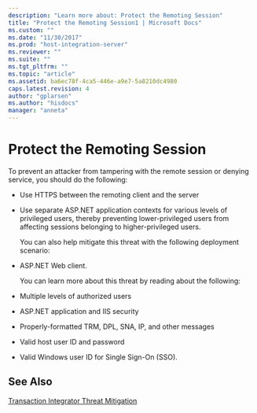 ```yaml
---
description: "Learn more about: Protect the Remoting Session"
title: "Protect the Remoting Session1 | Microsoft Docs"
ms.custom: ""
ms.date: "11/30/2017"
ms.prod: "host-integration-server"
ms.reviewer: ""
ms.suite: ""
ms.tgt_pltfrm: ""
ms.topic: "article"
ms.assetid: ba6ec78f-4ca5-446e-a9e7-5a8210dc4980
caps.latest.revision: 4
author: "gplarsen"
ms.author: "hisdocs"
manager: "anneta"
---
```

# Protect the Remoting Session
To prevent an attacker from tampering with the remote session or denying service, you should do the following:  
  
- Use HTTPS between the remoting client and the server  
  
- Use separate ASP.NET application contexts for various levels of privileged users, thereby preventing lower-privileged users from affecting sessions belonging to higher-privileged users.  
  
  You can also help mitigate this threat with the following deployment scenario:  
  
- ASP.NET Web client.  
  
  You can learn more about this threat by reading about the following:  
  
- Multiple levels of authorized users  
  
- ASP.NET application and IIS security  
  
- Properly-formatted TRM, DPL, SNA, IP, and other messages  
  
- Valid host user ID and password  
  
- Valid Windows user ID for Single Sign-On (SSO).  
  
## See Also  
 [Transaction Integrator Threat Mitigation](../core/transaction-integrator-threat-mitigation2.md)
